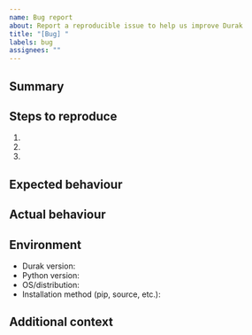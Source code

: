 ```yaml
---
name: Bug report
about: Report a reproducible issue to help us improve Durak
title: "[Bug] "
labels: bug
assignees: ""
---
```


## Summary

<!-- Short description of the bug -->

## Steps to reproduce

1. 
2. 
3. 

## Expected behaviour

<!-- What you expected to happen -->

## Actual behaviour

<!-- What actually happened -->

## Environment

- Durak version: 
- Python version: 
- OS/distribution: 
- Installation method (pip, source, etc.): 

## Additional context

<!-- Logs, stack traces, data samples -->
